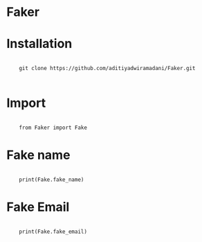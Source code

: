 # Faker

<h1>Installation</h1>
<code>
	git clone https://github.com/aditiyadwiramadani/Faker.git
</code>
<br>
<h1>Import</h1>
<code>
	from Faker import Fake
</code>
<h1>Fake name</h1>
<code>
	print(Fake.fake_name)
</code>
<h1>Fake Email </h1>
<code>
	print(Fake.fake_email)
</code>
